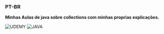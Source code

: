 ### PT-BR
**Minhas Aulas de java sobre collections com minhas proprias explicações.** <br>

![UDEMY](https://img.shields.io/badge/Udemy-EC5252?style=for-the-badge&logo=Udemy&logoColor=white)
![JAVA](https://img.shields.io/badge/Java-ED8B00?style=for-the-badge&logo=openjdk&logoColor=white)
